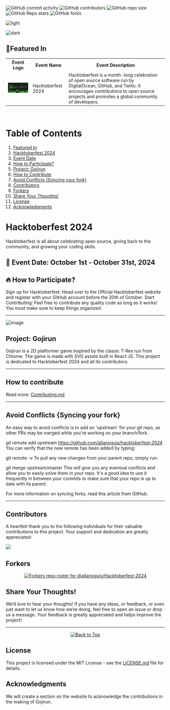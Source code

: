![GitHub commit activity](https://img.shields.io/github/commit-activity/t/allanoguis/hacktoberfest-2024) ![GitHub contributors](https://img.shields.io/github/contributors/allanoguis/hacktoberfest-2024) ![GitHub repo size](https://img.shields.io/github/repo-size/allanoguis/hacktoberfest-2024) ![GitHub Repo stars](https://img.shields.io/github/stars/allanoguis/hacktoberfest-2024) ![GitHub forks](https://img.shields.io/github/forks/allanoguis/hacktoberfest-2024)

![light](https://github.com/user-attachments/assets/34cdd661-bc70-48fe-8ca2-d7d44c0e74e3)

![dark](https://github.com/user-attachments/assets/b5e9be7b-9183-4c90-b7af-f2f058539dfa)

## 🚀Featured In

<table>

   <tr>
      <th>Event Logo</th>
      <th>Event Name</th>
      <th>Event Description</th>
   </tr>
    <tr>
      <td><img src="Hack.jpg" width="200" height="auto" loading="lazy" alt="Hacktoberfest 2024"/></td>
      <td>Hacktoberfest 2024</td>
      <td>Hacktoberfest is a month-long celebration of open source software run by DigitalOcean, GitHub, and Twilio. It encourages contributions to open source projects and promotes a global community of developers.</td>
   </tr>

</table>

<br />

# Table of Contents

1. [Featured In](#featured-in)
2. [Hacktoberfest 2024](#hacktoberfest-2024)
3. [Event Date](#-event-date)
4. [How to Participate?](#-how-to-participate)
5. [Project: Gojirun](#project-gojirun)
6. [How to Contribute](#how-to-contribute)
7. [Avoid Conflicts {Syncing your fork}](#avoid-conflicts-syncing-your-fork)
8. [Contributors](#contributors)
9. [Forkers](#forkers)
10. [Share Your Thoughts!](#share-your-thoughts)
11. [License](#license)
12. [Acknowledgments](#acknowledgments)

# Hacktoberfest 2024

Hacktoberfest is all about celebrating open source, giving back to the community, and growing your coding skills.

## 📅 Event Date: October 1st - October 31st, 2024

## 🔥 How to Participate?

Sign up for Hacktoberfest: Head over to the Official Hacktoberfest website and register with your GitHub account before the 30th of October.
Start Contributing: Feel free to contribute any quality code as long as it works! You must make sure to keep things organized.

---

![image](https://github.com/user-attachments/assets/557c1c1e-d143-44c0-817a-ab124fef9151)

## Project: Gojirun

Gojirun is a 2D platformer game inspired by the classic T-Rex run from Chrome. The game is made with SVG assets built in React JS. This project is dedicated to Hacktoberfest 2024 and all its contributors.

---

## How to contribute

Read more:
[Contributing.md](/Contributing.md)

---

## Avoid Conflicts {Syncing your fork}

An easy way to avoid conflicts is to add an 'upstream' for your git repo, as other PRs may be merged while you're working on your branch/fork.

git remote add upstream <https://github.com/allanoguis/hacktoberfest-2024>
You can verify that the new remote has been added by typing:

git remote -v
To pull any new changes from your parent repo, simply run:

git merge upstream/master
This will give you any eventual conflicts and allow you to easily solve them in your repo. It's a good idea to use it frequently in between your commits to make sure that your repo is up to date with its parent.

For more information on syncing forks, read this article from GitHub.

---

## Contributors

A heartfelt thank you to the following individuals for their valuable contributions to this project. Your support and dedication are greatly appreciated:

<a href="https://github.com/allanoguis/Hacktoberfest-2024/graphs/contributors">
  <img src="https://contrib.rocks/image?repo=allanoguis/Hacktoberfest-2024" />
</a>

<br>

## Forkers
<div align='center'>

[![Forkers repo roster for @allanoguis/Hacktoberfest-2024](https://reporoster.com/forks/allanoguis/Hacktoberfest-2024)](https://github.com/allanoguis/Hacktoberfest-2024/network/members)

</div>

## Share Your Thoughts!

We’d love to hear your thoughts! If you have any ideas, or feedback, or even just want to let us know how we’re doing, feel free to open an issue or drop us a message. Your feedback is greatly appreciated and helps improve the project!

---


<div align="center">
    <a href="#top">
        <img src="https://img.shields.io/badge/Back%20to%20Top-000000?style=for-the-badge&logo=github&logoColor=white" alt="Back to Top">
    </a>
</div>

## License

This project is licensed under the MIT License - see the [LICENSE.md](LICENSE.md) file for details.

## Acknowledgments

We will create a section on the website to acknowledge the contributions in the making of Gojirun.
